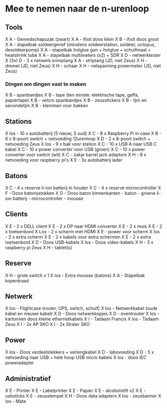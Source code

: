 # Mee te nemen naar de n-urenloop


## Tools

X A - Gereedschapszak (zwart)
X A - ifixit doos klein
X B - ifixit doos groot
X A - stapelbak soldeergerief (minstens soldeerstation, soldeer, octopus, desoldeerpomp)
X A - stapelbak hotglue gun + hotglue + schuifmaat + heatshrink tube
X A - stapelbak multimeters (x2) + SDR
X D - netwerktester
X (3x) D - 3 x netwerk krimptang
X A - striptang (JD, niet Zeus)
X H - dremel (JD, niet Zeus)
X H - schaar
X H - netspanning powermeter (JD, niet Zeus)

### Dingen om dingen vast te maken

X B - spanbandjes
X B - tape (ten minste: elektrische tape, gaffa, papiertape)
X B - velcro spanbandjes
X B - zeusstickers
X B - lijm en secondelijm
X B - klemmen voor bakken

## Stations

X los - 10 x autobatterij (5 nieuw, 5 oud)
X C - 8 x Raspberry Pi in case
X B - 6 x 8-poort switch + netvoeding 12urenloop
X D - 2 x 8-poort switch + netvoeding Zeus
X los - 9 x bak voor station
X C - 10 x USB A naar USB C kabel
X C - 10 x power converter voor USB (groen)
X C - 10 x power converter voor switch (wit)
X C - zakje barrel jack adaptors
X H - 8 x netvoeding voor raspberry pi's
X E - 3x autobatterij lader

## Batons

X C - 4 x reserve li-ion batterij in houder
X C - 4 x reserve microcontroller
X F - Doos batonsstokken
X G - Doos baton binnenkanten
    - baton
    - groene li-ion batterij
    - microcontroller
    - mousse


## Clients

X E - 2 x DELL client
   X E - 2 x DP naar HDMI converter
   X E - 2 x muis
   X E - 2 x toetsenbord
   X Los - 2 x scherm met HDMI
   X E - power voor scherm
X los - 2 x extra scherm
X E - 2 x kabels voor extra schermen
X E - 2 x extra toetsenbord
X D - Doos USB-kabels
X los - Doos video-kabels
X H - 3 x raspberry pi Zeus
X H - tablet(s)

## Reserve

X H - grote switch x 1
X los - Extra mousse (batons)
X A - Stapelbak koperdraad

## Netwerk

X los - Flightcase (router, UPS, switch, schuif)
X los - Netwerkkabel (oude kabel en nieuwe kabel)
X D - Doos netwerkkopjes
X D - eventrouter
X los - kartonnen doos kleine ethernetkabels
X I - Tadaam Francis
X los - Tadaam Zeus
X I - 2x AP SKO
X I - 2x Straler SKO

## Power

X los - Doos verdeelstekkers + verlengkabel
X D - labovoeding
X D - 5 x netvoeding naar USB + hele hoop USB micro kabels
X los - doos IEC poweradapter

## Administratief

X E - Printer
X E - Labelprinter
X E - Papier
X E - alcoholstift x2
X E - usbsticks
X E - zeusstempel
X H - Doos data adapters
X los - zeusbanner
X los - Mate

